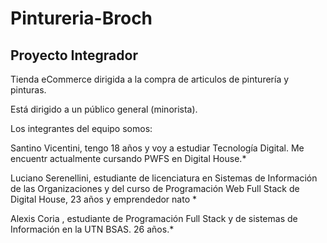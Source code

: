 # Pintureria-Broch 
<h2>
Proyecto Integrador  </h2>

Tienda eCommerce dirigida a la compra de articulos de pinturería y pinturas.

Está dirigido a un público general (minorista).

Los integrantes del equipo somos:

Santino Vicentini, tengo 18 años y voy a estudiar Tecnología Digital.  Me encuentr actualmente cursando  PWFS en Digital House.*   

Luciano Serenellini, estudiante de licenciatura en Sistemas de Información de las Organizaciones y del curso de Programación Web Full Stack de Digital House, 23 años y emprendedor nato *

Alexis Coria , estudiante de Programación Full Stack y de sistemas de Información en la UTN BSAS. 26 años.*

